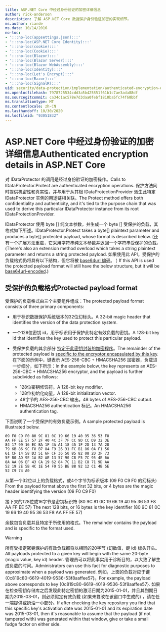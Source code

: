 ```yaml
---
title: ASP.NET Core 中经过身份验证的加密详细信息
author: rick-anderson
description: 了解 ASP.NET Core 数据保护身份验证加密的实现细节。
ms.author: riande
ms.date: 10/14/2016
no-loc:
- ':::no-loc(appsettings.json):::'
- ':::no-loc(ASP.NET Core Identity):::'
- ':::no-loc(cookie):::'
- ':::no-loc(Cookie):::'
- ':::no-loc(Blazor):::'
- ':::no-loc(Blazor Server):::'
- ':::no-loc(Blazor WebAssembly):::'
- ':::no-loc(Identity):::'
- ":::no-loc(Let's Encrypt):::"
- ':::no-loc(Razor):::'
- ':::no-loc(SignalR):::'
uid: security/data-protection/implementation/authenticated-encryption-details
ms.openlocfilehash: 7978725534cdd3a5b425851f61b1c7ae3ada88df
ms.sourcegitcommit: ca34c1ac578e7d3daa0febf1810ba5fc74f60bbf
ms.translationtype: MT
ms.contentlocale: zh-CN
ms.lasthandoff: 10/30/2020
ms.locfileid: "93051832"
---
```

# <a name="authenticated-encryption-details-in-aspnet-core"></a><span data-ttu-id="57223-103">ASP.NET Core 中经过身份验证的加密详细信息</span><span class="sxs-lookup"><span data-stu-id="57223-103">Authenticated encryption details in ASP.NET Core</span></span>

<a name="data-protection-implementation-authenticated-encryption-details"></a>

<span data-ttu-id="57223-104">对 IDataProtector 的调用是经过身份验证的加密操作。</span><span class="sxs-lookup"><span data-stu-id="57223-104">Calls to IDataProtector.Protect are authenticated encryption operations.</span></span> <span data-ttu-id="57223-105">保护方法同时提供机密性和真实性，并与用于从其根 IDataProtectionProvider 派生此特定 IDataProtector 实例的用途链相关联。</span><span class="sxs-lookup"><span data-stu-id="57223-105">The Protect method offers both confidentiality and authenticity, and it's tied to the purpose chain that was used to derive this particular IDataProtector instance from its root IDataProtectionProvider.</span></span>

<span data-ttu-id="57223-106">IDataProtector 使用 byte [] 纯文本参数，并生成一个 byte [] 受保护的负载，其格式如下所述。</span><span class="sxs-lookup"><span data-stu-id="57223-106">IDataProtector.Protect takes a byte[] plaintext parameter and produces a byte[] protected payload, whose format is described below.</span></span> <span data-ttu-id="57223-107"> (还有一个扩展方法重载，它采用字符串纯文本参数并返回一个字符串受保护的负载。</span><span class="sxs-lookup"><span data-stu-id="57223-107">(There's also an extension method overload which takes a string plaintext parameter and returns a string protected payload.</span></span> <span data-ttu-id="57223-108">如果使用此 API，受保护的负载格式仍将具有以下结构，但它将被 [base64url 编码](https://tools.ietf.org/html/rfc4648#section-5)。 ) </span><span class="sxs-lookup"><span data-stu-id="57223-108">If this API is used the protected payload format will still have the below structure, but it will be [base64url-encoded](https://tools.ietf.org/html/rfc4648#section-5).)</span></span>

## <a name="protected-payload-format"></a><span data-ttu-id="57223-109">受保护的负载格式</span><span class="sxs-lookup"><span data-stu-id="57223-109">Protected payload format</span></span>

<span data-ttu-id="57223-110">受保护的负载格式由三个主要组件组成：</span><span class="sxs-lookup"><span data-stu-id="57223-110">The protected payload format consists of three primary components:</span></span>

* <span data-ttu-id="57223-111">用于标识数据保护系统版本的32位幻标头。</span><span class="sxs-lookup"><span data-stu-id="57223-111">A 32-bit magic header that identifies the version of the data protection system.</span></span>

* <span data-ttu-id="57223-112">一个128位密钥 id，用于标识用于保护此特定有效负载的密钥。</span><span class="sxs-lookup"><span data-stu-id="57223-112">A 128-bit key id that identifies the key used to protect this particular payload.</span></span>

* <span data-ttu-id="57223-113">受保护负载的其余部分 [特定于此密钥封装的加密程序](xref:security/data-protection/implementation/subkeyderivation#data-protection-implementation-subkey-derivation)。</span><span class="sxs-lookup"><span data-stu-id="57223-113">The remainder of the protected payload is [specific to the encryptor encapsulated by this key](xref:security/data-protection/implementation/subkeyderivation#data-protection-implementation-subkey-derivation).</span></span> <span data-ttu-id="57223-114">在下面的示例中，键表示 AES-256-CBC + HMACSHA256 加密器，负载进一步细分，如下所示：</span><span class="sxs-lookup"><span data-stu-id="57223-114">In the example below, the key represents an AES-256-CBC + HMACSHA256 encryptor, and the payload is further subdivided as follows:</span></span>
  * <span data-ttu-id="57223-115">128位密钥修饰符。</span><span class="sxs-lookup"><span data-stu-id="57223-115">A 128-bit key modifier.</span></span>
  * <span data-ttu-id="57223-116">128位初始化向量。</span><span class="sxs-lookup"><span data-stu-id="57223-116">A 128-bit initialization vector.</span></span>
  * <span data-ttu-id="57223-117">48字节的 AES-256-CBC 输出。</span><span class="sxs-lookup"><span data-stu-id="57223-117">48 bytes of AES-256-CBC output.</span></span>
  * <span data-ttu-id="57223-118">HMACSHA256 authentication 标记。</span><span class="sxs-lookup"><span data-stu-id="57223-118">An HMACSHA256 authentication tag.</span></span>

<span data-ttu-id="57223-119">下面说明了一个受保护的有效负载示例。</span><span class="sxs-lookup"><span data-stu-id="57223-119">A sample protected payload is illustrated below.</span></span>

```
09 F0 C9 F0 80 9C 81 0C 19 66 19 40 95 36 53 F8
AA FF EE 57 57 2F 40 4C 3F 7F CC 9D CC D9 32 3E
84 17 99 16 EC BA 1F 4A A1 18 45 1F 2D 13 7A 28
79 6B 86 9C F8 B7 84 F9 26 31 FC B1 86 0A F1 56
61 CF 14 58 D3 51 6F CF 36 50 85 82 08 2D 3F 73
5F B0 AD 9E 1A B2 AE 13 57 90 C8 F5 7C 95 4E 6A
8A AA 06 EF 43 CA 19 62 84 7C 11 B2 C8 71 9D AA
52 19 2E 5B 4C 1E 54 F0 55 BE 88 92 12 C1 4B 5E
52 C9 74 A0
```

<span data-ttu-id="57223-120">从第一个32位以上的负载格式，或4个字节为标识版本 (09 F0 C9 F0 的幻标头) </span><span class="sxs-lookup"><span data-stu-id="57223-120">From the payload format above the first 32 bits, or 4 bytes are the magic header identifying the version (09 F0 C9 F0)</span></span>

<span data-ttu-id="57223-121">接下来的128位或16字节是密钥标识符 (80 9C 81 0C 19 66 19 40 95 36 53 F8 AA FF EE 57) </span><span class="sxs-lookup"><span data-stu-id="57223-121">The next 128 bits, or 16 bytes is the key identifier (80 9C 81 0C 19 66 19 40 95 36 53 F8 AA FF EE 57)</span></span>

<span data-ttu-id="57223-122">余数包含负载并且特定于所使用的格式。</span><span class="sxs-lookup"><span data-stu-id="57223-122">The remainder contains the payload and is specific to the format used.</span></span>

> [!WARNING]
> <span data-ttu-id="57223-123">所有受指定密钥保护的有效负载都将以相同的20字节 (幻数值，键 id) 标头开头。</span><span class="sxs-lookup"><span data-stu-id="57223-123">All payloads protected to a given key will begin with the same 20-byte (magic value, key id) header.</span></span> <span data-ttu-id="57223-124">管理员可以将此事实用于诊断目的，以大致了解生成负载的时间。</span><span class="sxs-lookup"><span data-stu-id="57223-124">Administrators can use this fact for diagnostic purposes to approximate when a payload was generated.</span></span> <span data-ttu-id="57223-125">例如，上面的负载对应于键 {0c819c80-6619-4019-9536-53f8aaffee57}。</span><span class="sxs-lookup"><span data-stu-id="57223-125">For example, the payload above corresponds to key {0c819c80-6619-4019-9536-53f8aaffee57}.</span></span> <span data-ttu-id="57223-126">如果在检查密钥存储库之后发现此特定密钥的激活日期为2015-01-01，并且其到期日期为2015-03-01，则必须假定有效负载 (如果未篡改在该窗口中生成的) ，请在任一端提供或奶油一小部分。</span><span class="sxs-lookup"><span data-stu-id="57223-126">If after checking the key repository you find that this specific key's activation date was 2015-01-01 and its expiration date was 2015-03-01, then it's reasonable to assume that the payload (if not tampered with) was generated within that window, give or take a small fudge factor on either side.</span></span>
